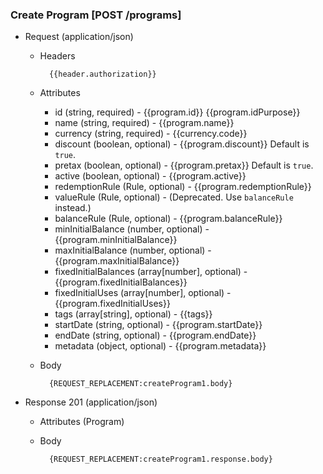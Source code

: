 ### Create Program [POST /programs]

+ Request (application/json)
    + Headers
    
            {{header.authorization}}
        
    + Attributes
        + id (string, required) - {{program.id}}  {{program.idPurpose}}
        + name (string, required) - {{program.name}}
        + currency (string, required) - {{currency.code}}
        + discount (boolean, optional) - {{program.discount}} Default is `true`. 
        + pretax (boolean, optional) - {{program.pretax}} Default is `true`.
        + active (boolean, optional) - {{program.active}}
        + redemptionRule (Rule, optional) - {{program.redemptionRule}}
        + valueRule (Rule, optional) - (Deprecated. Use `balanceRule` instead.)
        + balanceRule (Rule, optional) - {{program.balanceRule}}
        + minInitialBalance (number, optional) - {{program.minInitialBalance}}
        + maxInitialBalance (number, optional) - {{program.maxInitialBalance}}
        + fixedInitialBalances (array[number], optional) -  {{program.fixedInitialBalances}}
        + fixedInitialUses (array[number], optional) -  {{program.fixedInitialUses}}
        + tags (array[string], optional) - {{tags}}
        + startDate (string, optional) - {{program.startDate}}
        + endDate (string, optional) - {{program.endDate}}
        + metadata (object, optional) - {{program.metadata}}
        
    + Body

            {REQUEST_REPLACEMENT:createProgram1.body}
    
+ Response 201 (application/json)
    + Attributes (Program)

    + Body
            
            {REQUEST_REPLACEMENT:createProgram1.response.body}
